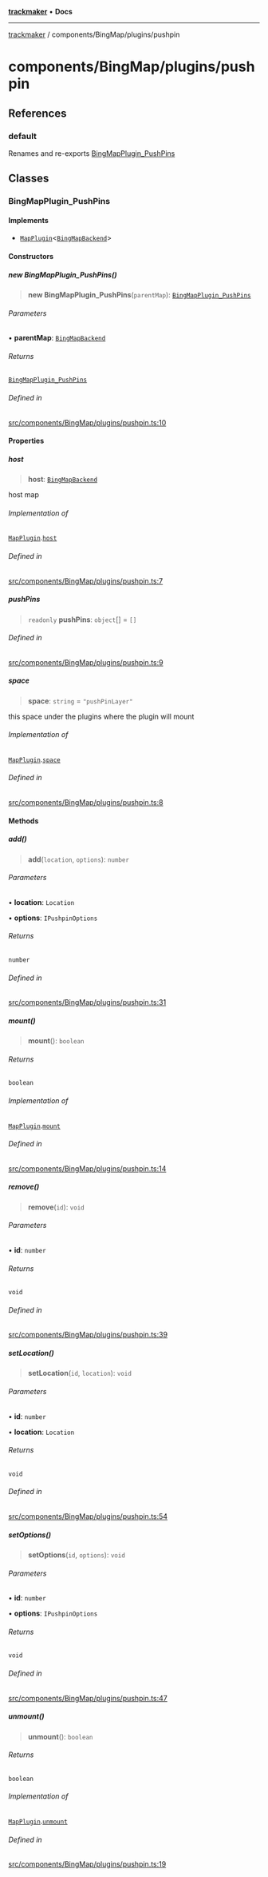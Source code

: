 [**trackmaker**](../../../README.md) • **Docs**

***

[trackmaker](../../../modules.md) / components/BingMap/plugins/pushpin

# components/BingMap/plugins/pushpin

## References

### default

Renames and re-exports [BingMapPlugin_PushPins](pushpin.md#bingmapplugin_pushpins)

## Classes

### BingMapPlugin\_PushPins

#### Implements

- [`MapPlugin`](../../../libs/map-backends/plugin.md#mappluginhostmaptype)\<[`BingMapBackend`](../../../libs/map-backends/bing-maps/bing-map-backend.md#bingmapbackend)\>

#### Constructors

##### new BingMapPlugin\_PushPins()

> **new BingMapPlugin\_PushPins**(`parentMap`): [`BingMapPlugin_PushPins`](pushpin.md#bingmapplugin_pushpins)

###### Parameters

• **parentMap**: [`BingMapBackend`](../../../libs/map-backends/bing-maps/bing-map-backend.md#bingmapbackend)

###### Returns

[`BingMapPlugin_PushPins`](pushpin.md#bingmapplugin_pushpins)

###### Defined in

[src/components/BingMap/plugins/pushpin.ts:10](https://github.com/Anson2251/trackmaker/blob/542e2b29ae5b4a888f6d924839d95f01680fd96f/src/components/BingMap/plugins/pushpin.ts#L10)

#### Properties

##### host

> **host**: [`BingMapBackend`](../../../libs/map-backends/bing-maps/bing-map-backend.md#bingmapbackend)

host map

###### Implementation of

[`MapPlugin`](../../../libs/map-backends/plugin.md#mappluginhostmaptype).[`host`](../../../libs/map-backends/plugin.md#host)

###### Defined in

[src/components/BingMap/plugins/pushpin.ts:7](https://github.com/Anson2251/trackmaker/blob/542e2b29ae5b4a888f6d924839d95f01680fd96f/src/components/BingMap/plugins/pushpin.ts#L7)

##### pushPins

> `readonly` **pushPins**: `object`[] = `[]`

###### Defined in

[src/components/BingMap/plugins/pushpin.ts:9](https://github.com/Anson2251/trackmaker/blob/542e2b29ae5b4a888f6d924839d95f01680fd96f/src/components/BingMap/plugins/pushpin.ts#L9)

##### space

> **space**: `string` = `"pushPinLayer"`

this space under the plugins where the plugin will mount

###### Implementation of

[`MapPlugin`](../../../libs/map-backends/plugin.md#mappluginhostmaptype).[`space`](../../../libs/map-backends/plugin.md#space)

###### Defined in

[src/components/BingMap/plugins/pushpin.ts:8](https://github.com/Anson2251/trackmaker/blob/542e2b29ae5b4a888f6d924839d95f01680fd96f/src/components/BingMap/plugins/pushpin.ts#L8)

#### Methods

##### add()

> **add**(`location`, `options`): `number`

###### Parameters

• **location**: `Location`

• **options**: `IPushpinOptions`

###### Returns

`number`

###### Defined in

[src/components/BingMap/plugins/pushpin.ts:31](https://github.com/Anson2251/trackmaker/blob/542e2b29ae5b4a888f6d924839d95f01680fd96f/src/components/BingMap/plugins/pushpin.ts#L31)

##### mount()

> **mount**(): `boolean`

###### Returns

`boolean`

###### Implementation of

[`MapPlugin`](../../../libs/map-backends/plugin.md#mappluginhostmaptype).[`mount`](../../../libs/map-backends/plugin.md#mount)

###### Defined in

[src/components/BingMap/plugins/pushpin.ts:14](https://github.com/Anson2251/trackmaker/blob/542e2b29ae5b4a888f6d924839d95f01680fd96f/src/components/BingMap/plugins/pushpin.ts#L14)

##### remove()

> **remove**(`id`): `void`

###### Parameters

• **id**: `number`

###### Returns

`void`

###### Defined in

[src/components/BingMap/plugins/pushpin.ts:39](https://github.com/Anson2251/trackmaker/blob/542e2b29ae5b4a888f6d924839d95f01680fd96f/src/components/BingMap/plugins/pushpin.ts#L39)

##### setLocation()

> **setLocation**(`id`, `location`): `void`

###### Parameters

• **id**: `number`

• **location**: `Location`

###### Returns

`void`

###### Defined in

[src/components/BingMap/plugins/pushpin.ts:54](https://github.com/Anson2251/trackmaker/blob/542e2b29ae5b4a888f6d924839d95f01680fd96f/src/components/BingMap/plugins/pushpin.ts#L54)

##### setOptions()

> **setOptions**(`id`, `options`): `void`

###### Parameters

• **id**: `number`

• **options**: `IPushpinOptions`

###### Returns

`void`

###### Defined in

[src/components/BingMap/plugins/pushpin.ts:47](https://github.com/Anson2251/trackmaker/blob/542e2b29ae5b4a888f6d924839d95f01680fd96f/src/components/BingMap/plugins/pushpin.ts#L47)

##### unmount()

> **unmount**(): `boolean`

###### Returns

`boolean`

###### Implementation of

[`MapPlugin`](../../../libs/map-backends/plugin.md#mappluginhostmaptype).[`unmount`](../../../libs/map-backends/plugin.md#unmount)

###### Defined in

[src/components/BingMap/plugins/pushpin.ts:19](https://github.com/Anson2251/trackmaker/blob/542e2b29ae5b4a888f6d924839d95f01680fd96f/src/components/BingMap/plugins/pushpin.ts#L19)
